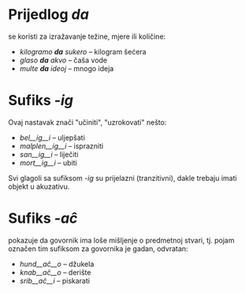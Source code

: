 # Prijedlog *da*

se koristi za izražavanje težine, mjere ili količine:

- *kilogramo __da__ sukero* – kilogram šećera
- *glaso __da__ akvo* – čaša vode
- *multe __da__ ideoj* – mnogo ideja

# Sufiks *-ig*

Ovaj nastavak znači "učiniti", "uzrokovati" nešto:

- *bel__ig__i* – uljepšati
- *malplen__ig__i* – isprazniti
- *san__ig__i* – liječiti
- *mort__ig__i* – ubiti 

Svi glagoli sa sufiksom *-ig* su prijelazni (tranzitivni), dakle trebaju imati objekt u akuzativu.

# Sufiks *-aĉ*

pokazuje da govornik ima loše mišljenje o predmetnoj stvari, 
tj. pojam označen tim sufiksom za govornika je gadan, odvratan:

- *hund__aĉ__o* – džukela
- *knab__aĉ__o* – derište
- *srib__aĉ__i* – piskarati
 
